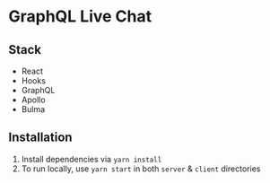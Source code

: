 # GraphQL Live Chat

## Stack

- React
- Hooks
- GraphQL
- Apollo
- Bulma

## Installation

1.  Install dependencies via `yarn install`
2.  To run locally, use `yarn start` in both `server` & `client` directories
